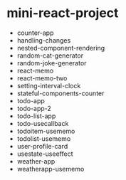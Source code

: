 # mini-react-project
-  counter-app
-  handling-changes
-  nested-component-rendering
-  random-cat-generator
-  random-joke-generator
-  react-memo
-  react-memo-two
-  setting-interval-clock
-  stateful-components-counter
-  todo-app
-  todo-app-2
-  todo-list-app
-  todo-usecallback
-  todoitem-usememo
-  todolist-usememo
-  user-profile-card
-  usestate-useeffect
-  weather-app
-  weatherapp-usememo